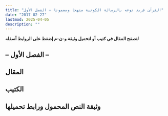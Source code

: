 ```yaml
---
title: "القرآن فريد نوعه بالرسالة الكونية منهجا ومضمونا – الفصل الأول"
date: "2017-02-27"
lastmod: 2025-04-05
description: ""
---
```

**لتصفح المقال في كتيب أو لتحميل وثيقة و-ن-م إضغط على الروابط أسفله**

## **– الفصل الأول –**

## المقال

## الكتيب

## وثيقة النص المحمول ورابط تحميلها

###
